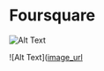 # Foursquare

![Alt Text]([image_url](https://raw.githubusercontent.com/CrisIntriago/Images/main/Logic%20Diagram.png)https://raw.githubusercontent.com/CrisIntriago/Images/main/Logic%20Diagram.png)

![Alt Text]([image_url](https://raw.githubusercontent.com/CrisIntriago/Images/main/Entity%20Relationship%20Diagram.png)
